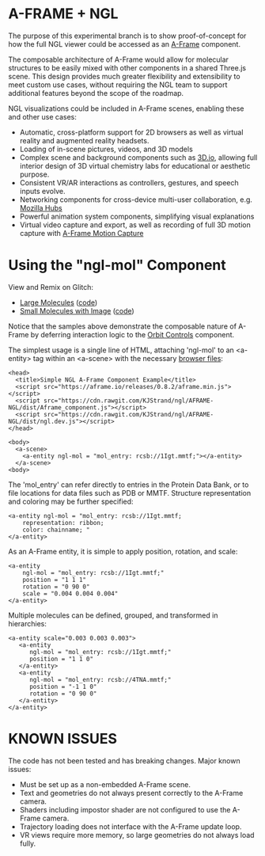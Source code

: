 
A-FRAME + NGL
================

The purpose of this experimental branch is to show proof-of-concept for how the full NGL viewer could be accessed as an [A-Frame](https://aframe.io/docs/0.8.0/introduction/#what-is-a-frame) component.

The composable architecture of A-Frame would allow for molecular structures to be easily mixed with other components in a shared Three.js scene. This design provides much greater flexibility and extensibility to meet custom use cases, without requiring the NGL team to support additional features beyond the scope of the roadmap.

NGL visualizations could be included in A-Frame scenes, enabling these and other use cases:

- Automatic, cross-platform support for 2D browsers as well as virtual reality and augmented reality headsets.
- Loading of in-scene pictures, videos, and 3D models
- Complex scene and background components such as [3D.io](https://3d.io/), allowing full interior design of 3D virtual chemistry labs for educational or aesthetic purpose.
- Consistent VR/AR interactions as controllers, gestures, and speech inputs evolve.
- Networking components for cross-device multi-user collaboration, e.g. [Mozilla Hubs](https://blog.mozvr.com/introducing-hubs-a-new-way-to-get-together-online/)
- Powerful animation system components, simplifying visual explanations 
- Virtual video capture and export, as well as recording of full 3D motion capture with [A-Frame Motion Capture](https://github.com/dmarcos/aframe-motion-capture-components)

Using the "ngl-mol" Component
================

View and Remix on Glitch:
- [Large Molecules](https://a-ngl.glitch.me/) ([code](https://glitch.com/edit/#!/a-ngl))
- [Small Molecules with Image](https://amino-aframe.glitch.me/) ([code](https://glitch.com/edit/#!/amino-aframe))

Notice that the samples above demonstrate the composable nature of A-Frame by deferring interaction logic to the [Orbit Controls](https://www.npmjs.com/package/aframe-orbit-controls) component.

The simplest usage is a single line of HTML, attaching 'ngl-mol' to an \<a-entity> tag within an \<a-scene> with the necessary [browser files](https://github.com/KJStrand/ngl/tree/AFRAME-NGL/dist):

```
<head>
  <title>Simple NGL A-Frame Component Example</title>
  <script src="https://aframe.io/releases/0.8.2/aframe.min.js"></script>
  <script src="https://cdn.rawgit.com/KJStrand/ngl/AFRAME-NGL/dist/Aframe_component.js"></script>
  <script src="https://cdn.rawgit.com/KJStrand/ngl/AFRAME-NGL/dist/ngl.dev.js"></script>
</head>

<body>
  <a-scene>
    <a-entity ngl-mol = "mol_entry: rcsb://1Igt.mmtf;"></a-entity>
  </a-scene>
<body>
```

The 'mol\_entry' can refer directly to entries in the Protein Data Bank, or to file locations for data files such as PDB or MMTF. Structure representation and coloring may be further specified:

```
<a-entity ngl-mol = "mol_entry: rcsb://1Igt.mmtf;
    representation: ribbon;
    color: chainname; "
</a-entity>
```

As an A-Frame entity, it is simple to apply position, rotation, and scale:

```
<a-entity
    ngl-mol = "mol_entry: rcsb://1Igt.mmtf;"
    position = "1 1 1"
    rotation = "0 90 0"
    scale = "0.004 0.004 0.004"
</a-entity>
```

Multiple molecules can be defined, grouped, and transformed in hierarchies:

```
<a-entity scale="0.003 0.003 0.003">
   <a-entity
      ngl-mol = "mol_entry: rcsb://1Igt.mmtf;"
      position = "1 1 0"
   </a-entity>
   <a-entity
      ngl-mol = "mol_entry: rcsb://4TNA.mmtf;"
      position = "-1 1 0"
      rotation = "0 90 0"
   </a-entity>
</a-entity>
```

KNOWN ISSUES
================

The code has not been tested and has breaking changes.
Major known issues:
- Must be set up as a non-embedded A-Frame scene.
- Text and geometries do not always present correctly to the A-Frame camera.
- Shaders including impostor shader are not configured to use the A-Frame camera.
- Trajectory loading does not interface with the A-Frame update loop.
- VR views require more memory, so large geometries do not always load fully.

